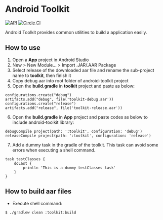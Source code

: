 Android Toolkit
===============

[![API](https://img.shields.io/badge/API-15%2B-green.svg)](https://github.com/silviusko/android-toolkit)
[![Circle CI](https://circleci.com/gh/silviusko/android-toolkit/tree/master.svg?style=shield)](https://circleci.com/gh/silviusko/android-toolkit/tree/master)

Android Toolkit provides common utilities to build a application easily.

How to use
----------

1. Open a **App** project in Android Studio
2. New > New Module... > Import .JAR/.AAR Package
3. Select release of the downloaded aar file and rename the sub-project name to **toolkit**, then finish it
4. Copy debug aar into root folder of android-toolkit project
5. Open the **build.gradle** in **toolkit** project and paste as below:
```
configurations.create("debug")
artifacts.add("debug", file('toolkit-debug.aar'))
configurations.create("release")
artifacts.add("release", file('toolkit-release.aar'))
```
    
6. Open the **build.gradle** in **App** project and paste codes as below to include android-toolkit library:
```
debugCompile project(path: ':toolkit', configuration: 'debug')
releaseCompile project(path: ':toolkit', configuration: 'release')
```

7. Add a dummy task in the gradle of the toolkit. This task can avoid some errors when executing a shell command.
```
task testClasses {
    doLast {
        println 'This is a dummy testClasses task'
    }
}
```
  
How to build aar files
----------------------

* Execute shell command:
```
$ ./gradlew clean :toolkit:build
```
